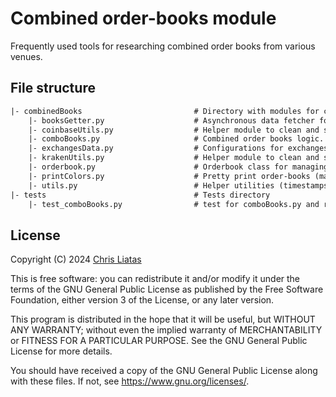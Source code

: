 # Combined order-books module

Frequently used tools for researching combined order books from various venues.

## File structure

```txt
|- combinedBooks                         # Directory with modules for collecting and processing order-books.
    |- booksGetter.py                    # Asynchronous data fetcher for concurrent collection of books
    |- coinbaseUtils.py                  # Helper module to clean and structure Coinbase data.
    |- comboBooks.py                     # Combined order books logic.
    |- exchangesData.py                  # Configurations for exchanges.
    |- krakenUtils.py                    # Helper module to clean and structure Kraken data.
    |- orderbook.py                      # Orderbook class for managing order-books.
    |- printColors.py                    # Pretty print order-books (mainly for debugging).
    |- utils.py                          # Helper utilities (timestamps, save data).
|- tests                                 # Tests directory
    |- test_comboBooks.py                # test for comboBooks.py and related logic
```

## License

Copyright (C) 2024 [Chris Liatas](chris@liatas.com)

This is free software: you can redistribute it and/or modify it under the terms of the GNU General Public License as published by the Free Software Foundation, either version 3 of the License, or any later version.

This program is distributed in the hope that it will be useful, but WITHOUT ANY WARRANTY; without even the implied warranty of MERCHANTABILITY or FITNESS FOR A PARTICULAR PURPOSE. See the GNU General Public License for more details.

You should have received a copy of the GNU General Public License along with these files.  If not, see https://www.gnu.org/licenses/.
